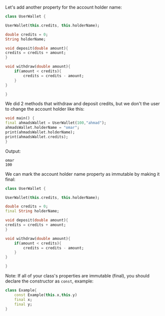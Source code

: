 Let's add another property for the account holder name:

```dart
class UserWallet {

UserWallet(this.credits, this.holderName);

double credits = 0;
String holderName;

void deposit(double amount){
credits = credits + amount;
}

void withdraw(double amount){
    if(amount < credits){
        credits = credits - amount;
    }
}

}
```

We did 2 methods that withdraw and deposit credits, but we don't the user to change the account holder like this:

```dart
void main() {
final ahmadsWallet = UserWallet(100,"ahmad");
ahmadsWallet.holderName = "omar";
print(ahmadsWallet.holderName);
print(ahmadsWallet.credits);
}
```

Output:

```
omar
100
```

We can mark the account holder name property as immutable by making it final:

```dart
class UserWallet {

UserWallet(this.credits, this.holderName);

double credits = 0;
final String holderName;

void deposit(double amount){
credits = credits + amount;
}

void withdraw(double amount){
    if(amount < credits){
        credits = credits - amount;
    }
}

}
```

Note: If all of your class's properties are immutable (final), you should declare the constructor as `const`, example:

```dart
class Example{
    const Example(this.x,this.y)
    final x;
    final y;
}
```
